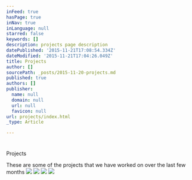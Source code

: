 ```yaml
---
inFeed: true
hasPage: true
inNav: true
inLanguage: null
starred: false
keywords: []
description: projects page description
datePublished: '2015-11-21T17:08:54.334Z'
dateModified: '2015-11-21T17:04:26.049Z'
title: Projects
author: []
sourcePath: _posts/2015-11-20-projects.md
published: true
authors: []
publisher:
  name: null
  domain: null
  url: null
  favicon: null
url: projects/index.html
_type: Article

---
```

# 

Projects

These are some of the projects that we have worked on over the last few months
![](https://the-grid-user-content.s3-us-west-2.amazonaws.com/ca00b484-e6d5-4124-bb0f-0dc08130ebed.jpg)
![](https://the-grid-user-content.s3-us-west-2.amazonaws.com/3a9d0e8d-6bf6-4ac5-a886-cd4ecdf3c282.jpg)
![](https://the-grid-user-content.s3-us-west-2.amazonaws.com/ece61c34-6595-4fbe-a3c1-2df97bbdfa66.jpg)
![](https://the-grid-user-content.s3-us-west-2.amazonaws.com/260b250d-e8eb-45a7-bb7d-1f42aeea47b8.jpg)